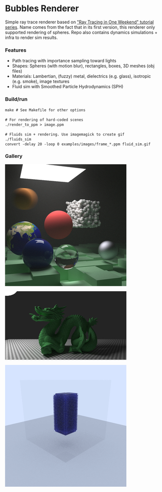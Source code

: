 # Bubbles Renderer

Simple ray trace renderer based on ["Ray Tracing in One Weekend" tutorial series](https://raytracing.github.io/). Name comes from the fact that in its first version, this renderer only supported rendering of spheres. Repo also contains dynamics simulations + infra to render sim results.

### Features

* Path tracing with importance sampling toward lights
* Shapes: Spheres (with motion blur), rectangles, boxes, 3D meshes (obj files)
* Materials: Lambertian, (fuzzy) metal, dielectrics (e.g. glass), isotropic (e.g. smoke), image textures
* Fluid sim with Smoothed Particle Hydrodynamics (SPH)

### Build/run
```
make # See Makefile for other options

# For rendering of hard-coded scenes
./render_to_ppm > image.ppm

# Fluids sim + rendering. Use imagemagick to create gif
./fluids_sim
convert -delay 20 -loop 0 examples/images/frame_*.ppm fluid_sim.gif
```

### Gallery

![](./examples/images/final_scene.jpg)

![](./examples/images/dragon.jpg)

![](./examples/images/blockdrop_3d_2.gif)